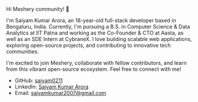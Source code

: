 Hi Meshery community! 👋

I'm Saiyam Kumar Arora, an 18-year-old full-stack developer based in Bengaluru, India. Currently, I'm pursuing a B.S. in Computer Science & Data Analytics at IIT Patna and working as the Co-Founder & CTO at Aasta, as well as an SDE Intern at CybraneX. I love building scalable web applications, exploring open-source projects, and contributing to innovative tech communities.

I'm excited to join Meshery, collaborate with fellow contributors, and learn from this vibrant open-source ecosystem. Feel free to connect with me!

- GitHub: [saiyam0211](https://github.com/saiyam0211)
- LinkedIn: [Saiyam Kumar Arora](https://www.linkedin.com/in/saiyam0211/)
- Email: saiyamkumar2007@gmail.com
